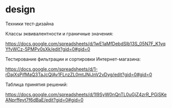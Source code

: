# design
Техники тест-дизайна

Классы эквивалентности и граничные значения:

https://docs.google.com/spreadsheets/d/1wE1aMfDebdSlb13S_05N7F_K1yqYfvWCz-5PMPv0sXk/edit?gid=0#gid=0


Тестирование фильтрации и сортировки Интернет-магазина:

https://docs.google.com/spreadsheets/d/1-rDajXsPjfMaQ3TaJcQlAv1FLnzZL0mtJNjJnV2vDyg/edit?gid=0#gid=0


Таблица принятия решений:

https://docs.google.com/spreadsheets/d/1l9SyW0nQnTL0uGjZ4zrR_PGiSKeANprffeyt7f6dBaE/edit?gid=0#gid=0




